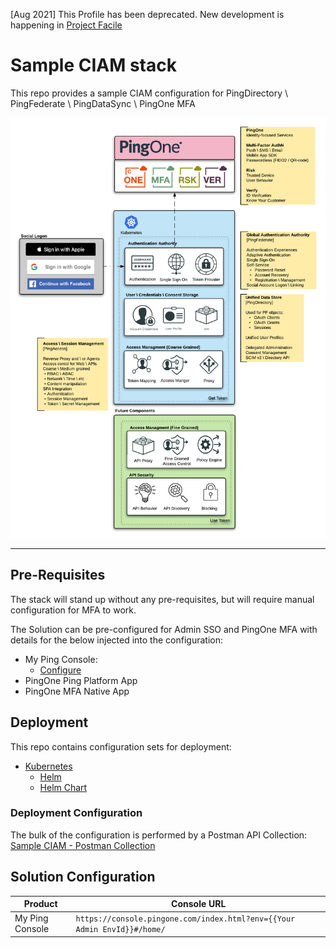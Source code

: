 [Aug 2021] This Profile has been deprecated. New development is happening in [Project Facile](https://github.com/cprice-ping/Project-Facile)

# Sample CIAM stack

This repo provides a sample CIAM configuration for PingDirectory \ PingFederate \ PingDataSync \ PingOne MFA

![Sample CIAM](sampleciam.png)

---

## Pre-Requisites

The stack will stand up without any pre-requisites, but will require manual configuration for MFA to work.

The Solution can be pre-configured for Admin SSO and PingOne MFA with details for the below injected into the configuration:

* My Ping Console:
  * [Configure](/docs/sso-myping.md)
* PingOne Ping Platform App
* PingOne MFA Native App

## Deployment

This repo contains configuration sets for deployment:

* [Kubernetes](deployment/Kubernetes)
  * [Helm](deployment/Kubernetes/helm)
  * [Helm Chart](https://cprice-ping.github.io/Sample-CIAM)

### Deployment Configuration

The bulk of the configuration is performed by a Postman API Collection:  
[Sample CIAM - Postman Collection](https://www.getpostman.com/collections/620475bf1cb1f223f78a)

## Solution Configuration

| Product | Console URL |
| ----- | ----- |
| My Ping Console | `https://console.pingone.com/index.html?env={{Your Admin EnvId}}#/home/`
